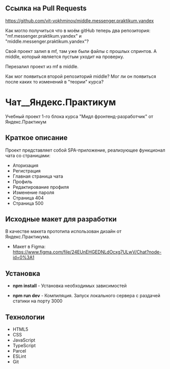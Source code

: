 ## Ссылка на Pull Requests

https://github.com/vit-vokhminov/middle.messenger.praktikum.yandex

Как могло получиться что в моём gitHub теперь два репозитория:
"mf.messenger.praktikum.yandex" и "middle.messenger.praktikum.yandex"?

Свой проект залил в mf, там уже были файлы с прошлых спринтов. А middle, который является пустым уходит на проверку.

Перезалил проект из mf в middle.

Как мог появиться второй репозиторий middle? Мог ли он появиться после каких то изменений в "теории" курса?


# Чат__Яндекс.Практикум

Учебный проект 1-го блока курса "Мидл фронтенд-разработчик" от Яндекс.Практикум

## Краткое описание

Проект представляет собой SPA-приложение, реализующее функционал чата со страницами:

- Аторизация
- Регистрация
- Главная страница чата
- Профиль
- Редактирование профиля
- Изменение пароля
- Страница 404
- Страница 500

## Исходные макет для разработки

В качестве макета прототипа использован дизайн от Яндекс.Практикума.

- Макет в Figma: https://www.figma.com/file/24EUnEHGEDNLdOcxg7ULwV/Chat?node-id=0%3A1

## Установка

 - **npm install** - Установка необходимых зависимостей

 - **npm run dev** - Компиляция. Запуск локального сервера с раздачей статики на порту 3000

## Технологии

 - HTML5
 - CSS
 - JavaScript
 - TypeScript
 - Parcel
 - ESLint
 - Git

